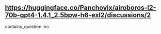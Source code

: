 ## https://huggingface.co/Panchovix/airoboros-l2-70b-gpt4-1.4.1_2.5bpw-h6-exl2/discussions/2

contains_question: no
